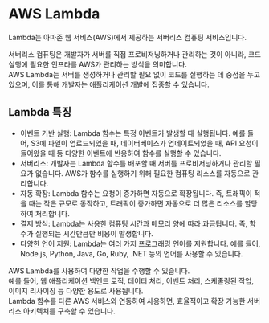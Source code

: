 # AWS Lambda

Lambda는 아마존 웹 서비스(AWS)에서 제공하는 서버리스 컴퓨팅 서비스입니다.

서버리스 컴퓨팅은 개발자가 서버를 직접 프로비저닝하거나 관리하는 것이 아니라, 코드 실행에 필요한 인프라를 AWS가 관리하는 방식을 의미합니다.
</br>AWS Lambda는 서버를 생성하거나 관리할 필요 없이 코드를 실행하는 데 중점을 두고 있으며, 이를 통해 개발자는 애플리케이션 개발에 집중할 수 있습니다.

## Lambda 특징

-   이벤트 기반 실행: Lambda 함수는 특정 이벤트가 발생할 때 실행됩니다. 예를 들어, S3에 파일이 업로드되었을 때, 데이터베이스가 업데이트되었을 때, API 요청이 들어왔을 때 등 다양한 이벤트에 반응하여 함수를 실행할 수 있습니다.
-   서버리스: 개발자는 Lambda 함수를 배포할 때 서버를 프로비저닝하거나 관리할 필요가 없습니다. AWS가 함수를 실행하기 위해 필요한 컴퓨팅 리소스를 자동으로 관리합니다.
-   자동 확장: Lambda 함수는 요청이 증가하면 자동으로 확장됩니다. 즉, 트래픽이 적을 때는 작은 규모로 동작하고, 트래픽이 증가하면 자동으로 더 많은 리소스를 할당하여 처리합니다.
-   결제 방식: Lambda는 사용한 컴퓨팅 시간과 메모리 양에 따라 과금됩니다. 즉, 함수가 실행되는 시간만큼만 비용이 발생합니다.
-   다양한 언어 지원: Lambda는 여러 가지 프로그래밍 언어를 지원합니다. 예를 들어, Node.js, Python, Java, Go, Ruby, .NET 등의 언어를 사용할 수 있습니다.

AWS Lambda를 사용하여 다양한 작업을 수행할 수 있습니다.
</br>예를 들어, 웹 애플리케이션 백엔드 로직, 데이터 처리, 이벤트 처리, 스케줄링된 작업, 이미지 리사이징 등 다양한 용도로 사용됩니다.
</br>Lambda 함수를 다른 AWS 서비스와 연동하여 사용하면, 효율적이고 확장 가능한 서버리스 아키텍처를 구축할 수 있습니다.
